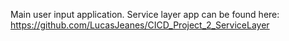 Main user input application.
Service layer app can be found here:
https://github.com/LucasJeanes/CICD_Project_2_ServiceLayer
